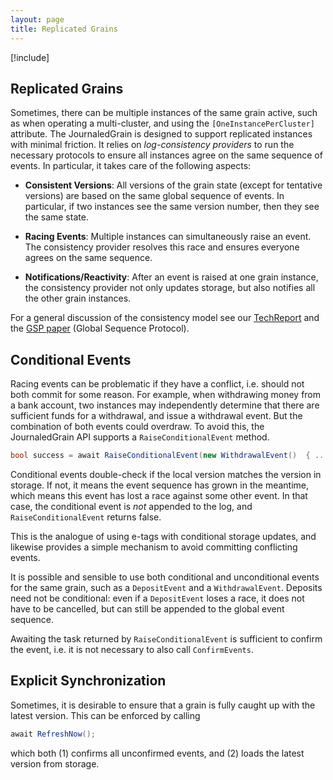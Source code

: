 ```yaml
---
layout: page
title: Replicated Grains
---
```


[!include[](../../warning-banner.md)]

## Replicated Grains

Sometimes, there can be multiple instances of the same grain active, such as when operating a multi-cluster, and using the `[OneInstancePerCluster]` attribute. The JournaledGrain is designed to support replicated instances with minimal friction. It relies on *log-consistency providers* to run the necessary protocols to ensure all instances agree on the same sequence of events. In particular, it takes care of the following aspects: 

* **Consistent Versions**: All versions of the grain state (except for tentative versions) are based on the same global sequence of events. In particular, if two instances see the same version number, then they see the same state.

* **Racing Events**: Multiple instances can simultaneously raise an event. The consistency provider resolves this race and ensures everyone agrees on the same sequence.

* **Notifications/Reactivity**: After an event is raised at one grain instance, the consistency provider not only updates storage, but also notifies all the other grain instances.

For a general discussion of the consistency model see our [TechReport](https://www.microsoft.com/en-us/research/publication/geo-distribution-actor-based-services/) and the [GSP paper](https://www.microsoft.com/en-us/research/publication/global-sequence-protocol-a-robust-abstraction-for-replicated-shared-state-extended-version/) (Global Sequence Protocol).

## Conditional Events

Racing events can be problematic if they have a conflict, i.e. should not both commit for some reason. For example, when withdrawing money from a bank account, two instances may independently determine that there are sufficient funds for a withdrawal, and issue a withdrawal event. But the combination of both events could overdraw. To avoid this, the JournaledGrain API supports a `RaiseConditionalEvent` method. 

```csharp
bool success = await RaiseConditionalEvent(new WithdrawalEvent()  { ... });
```

Conditional events double-check if the local version matches the version in storage. If not, it means the event sequence has grown in the meantime, which means this event has lost a race against some other event. In that case, the conditional event is *not* appended to the log, and `RaiseConditionalEvent` returns false.

This is the analogue of using e-tags with conditional storage updates, and likewise provides a simple mechanism to avoid committing conflicting events. 

It is possible and sensible to use both conditional and unconditional events for the same grain, such as a `DepositEvent` and a `WithdrawalEvent`. Deposits need not be conditional: even if a `DepositEvent` loses a race, it does not have to be cancelled, but can still be appended to the global event sequence. 

Awaiting the task returned by `RaiseConditionalEvent` is sufficient to confirm the event, i.e. it is not necessary to also call `ConfirmEvents`.

## Explicit Synchronization

Sometimes, it is desirable to ensure that a grain is fully caught up with the latest version. This can be enforced by calling

```csharp
await RefreshNow();
```

which both (1) confirms all unconfirmed events, and (2) loads the latest version from storage.

